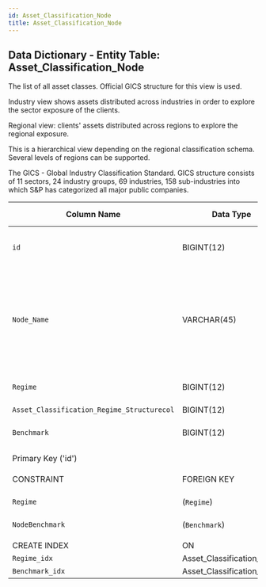 ```yaml
---
id: Asset_Classification_Node
title: Asset_Classification_Node
---
```


## Data Dictionary - Entity Table: Asset_Classification_Node

The list of all asset classes. Official GICS structure for this view is used.

Industry view shows assets distributed across industries in order to explore the sector exposure of the clients. 

Regional view: clients' assets distributed across regions to explore the regional exposure. 

This is a hierarchical view depending on the regional classification schema. Several levels of regions can be supported.					

The GICS - Global Industry Classification Standard. GICS structure consists of 11 sectors, 24 industry groups, 69 industries, 158 sub-industries into which S&P has categorized all major public companies. 
 


| Column Name| Data Type|PK Primary Key, NN-Not Null, Null|Example|Comment|
|---|---|---|---|---|
|`id`|BIGINT(12)|PK, NN|.|PrimaryKey-ID, Not Null (auto creates)|
|`Node_Name`|VARCHAR(45)|NULL|Mid-cap equity|Asset class names i.e: Automotive, Mid-cap equity, Govn't bonds developed countries, Commodities, Energy|
|`Regime`|BIGINT(12)|NULL|.|Type of classification id|
|`Asset_Classification_Regime_Structurecol`|BIGINT(12)|NULL|.|.|
|`Benchmark`|BIGINT(12)|NULL|.|<div class="bg-blue-light mb-2">.text-gray-dark on .bg-blue-light</div>|
||
| Primary Key ('id') |
||
|CONSTRAINT|FOREIGN KEY|REFERENCES|ON DELETE|ON UPDATE|.|
| `Regime`|(`Regime`)|Asset_Classification_Regime (`id`)|NO ACTION| NO ACTION|.|
| `NodeBenchmark`|(`Benchmark`)|`Benchmark` (`id`)|NO ACTION| NO ACTION|.|
||
| CREATE INDEX|ON|ASC|VISABLE|.|.|
|`Regime_idx`|Asset_Classification_Node|(`Regime` ASC)|VISIBLE|.|.|
|`Benchmark_idx`|Asset_Classification_Node|(`Benchmark` ASC)|VISIBLE|.|.|


